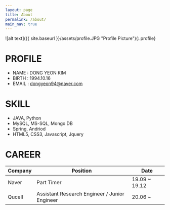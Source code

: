 ```yaml
---
layout: page
title: About
permalink: /about/
main_nav: true
---
```


![alt text]({{ site.baseurl }}/assets/profile.JPG "Profile Picture"){:.profile}


# PROFILE
  - NAME  : DONG YEON KIM
  - BIRTH : 1994.10.16
  - EMAIL : dongyeon94@naver.com

# SKILL
  - JAVA, Python
  - MySQL, MS-SQL, Mongo DB
  - Spring, Andriod
  - HTML5, CSS3, Javascript, Jquery

# CAREER

| Company 	| Position   	| Date |
|---------	|------------	|----- |
| Naver   	| Part Timer 	| 19.09 ~ 19.12 | 
| Qucell    | Assistant Research Engineer / Junior Engineer| 20.06 ~ |  


